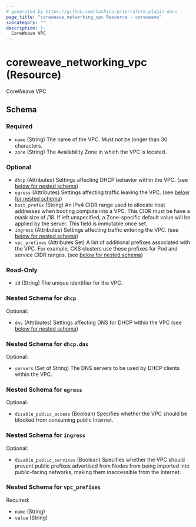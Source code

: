 ```yaml
---
# generated by https://github.com/hashicorp/terraform-plugin-docs
page_title: "coreweave_networking_vpc Resource - coreweave"
subcategory: ""
description: |-
  CoreWeave VPC
---
```


# coreweave_networking_vpc (Resource)

CoreWeave VPC



<!-- schema generated by tfplugindocs -->
## Schema

### Required

- `name` (String) The name of the VPC. Must not be longer than 30 characters.
- `zone` (String) The Availability Zone in which the VPC is located.

### Optional

- `dhcp` (Attributes) Settings affecting DHCP behavior within the VPC. (see [below for nested schema](#nestedatt--dhcp))
- `egress` (Attributes) Settings affecting traffic leaving the VPC. (see [below for nested schema](#nestedatt--egress))
- `host_prefix` (String) An IPv4 CIDR range used to allocate host addresses when booting compute into a VPC.
This CIDR must be have a mask size of /18. If left unspecified, a Zone-specific default value will be applied by the server.
This field is immutable once set.
- `ingress` (Attributes) Settings affecting traffic entering the VPC. (see [below for nested schema](#nestedatt--ingress))
- `vpc_prefixes` (Attributes Set) A list of additional prefixes associated with the VPC. For example, CKS clusters use these prefixes for Pod and service CIDR ranges. (see [below for nested schema](#nestedatt--vpc_prefixes))

### Read-Only

- `id` (String) The unique identifier for the VPC.

<a id="nestedatt--dhcp"></a>
### Nested Schema for `dhcp`

Optional:

- `dns` (Attributes) Settings affecting DNS for DHCP within the VPC (see [below for nested schema](#nestedatt--dhcp--dns))

<a id="nestedatt--dhcp--dns"></a>
### Nested Schema for `dhcp.dns`

Optional:

- `servers` (Set of String) The DNS servers to be used by DHCP clients within the VPC.



<a id="nestedatt--egress"></a>
### Nested Schema for `egress`

Optional:

- `disable_public_access` (Boolean) Specifies whether the VPC should be blocked from consuming public Internet.


<a id="nestedatt--ingress"></a>
### Nested Schema for `ingress`

Optional:

- `disable_public_services` (Boolean) Specifies whether the VPC should prevent public prefixes advertised from Nodes from being imported into public-facing networks, making them inaccessible from the Internet.


<a id="nestedatt--vpc_prefixes"></a>
### Nested Schema for `vpc_prefixes`

Required:

- `name` (String)
- `value` (String)
